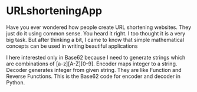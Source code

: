 # URLshorteningApp

Have you ever wondered how people create URL shortening websites. They just do it using common sense. You heard it right. I too thought it is a very big task. But after thinking a bit, I came to know that simple mathematical concepts can be used in writing beautiful applications

I here interested only in Base62 because I need to generate strings which are combinations of [a-z][A-Z][0-9].  Encoder maps integer to a string. Decoder generates integer from given string.  They are like Function and Reverse Functions. This is the Base62 code for encoder and decoder in Python.
